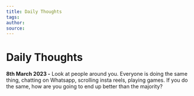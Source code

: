 ```yaml
---
title: Daily Thoughts
tags: 
author: 
source: 
---
```


# Daily Thoughts
**8th March 2023 -** Look at people around you. Everyone is doing the same thing, chatting on Whatsapp, scrolling insta reels, playing games. If you do the same, how are you going to end up better than the majority? 